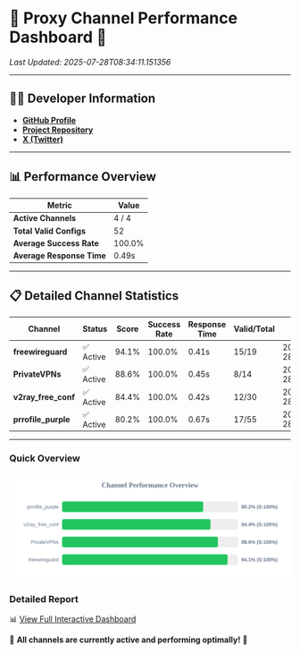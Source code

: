 # 🌟 Proxy Channel Performance Dashboard 🌟

_Last Updated: 2025-07-28T08:34:11.151356_

---

## 👩‍💻 Developer Information

- **[GitHub Profile](https://github.com/4n0nymou3)**  
- **[Project Repository](https://github.com/4n0nymou3/multi-proxy-config-fetcher)**  
- **[X (Twitter)](https://x.com/4n0nymou3)**  

---

## 📊 Performance Overview

| Metric                | Value       |
|-----------------------|-------------|
| **Active Channels**   | 4 / 4       |
| **Total Valid Configs** | 52          |
| **Average Success Rate** | 100.0%      |
| **Average Response Time** | 0.49s       |

---

## 📋 Detailed Channel Statistics

| Channel          | Status     | Score  | Success Rate | Response Time | Valid/Total | Last Success               |
|------------------|------------|--------|--------------|---------------|-------------|----------------------------|
| **freewireguard**  | ✅ Active  | 94.1%  | 100.0% | 0.41s         | 15/19       | 2025-07-28T08:34:11.149913 |
| **PrivateVPNs**  | ✅ Active  | 88.6%  | 100.0% | 0.45s         | 8/14       | 2025-07-28T08:34:10.706793 |
| **v2ray_free_conf**  | ✅ Active  | 84.4%  | 100.0% | 0.42s         | 12/30       | 2025-07-28T08:34:10.214260 |
| **prrofile_purple**  | ✅ Active  | 80.2%  | 100.0% | 0.67s         | 17/55       | 2025-07-28T08:34:09.738426 |

---

### Quick Overview
<div align="center">
  <a href="https://raw.githubusercontent.com/nullluser/NullRepo/refs/heads/main/assets/channel_stats_chart.svg">
    <img src="https://raw.githubusercontent.com/nullluser/NullRepo/refs/heads/main/assets/channel_stats_chart.svg" alt="Source Performance Statistics" width="800">
  </a>
</div>

### Detailed Report
📊 [View Full Interactive Dashboard](https://htmlpreview.github.io/?https://github.com/nullluser/NullRepo/blob/main/assets/performance_report.html)

🎉 **All channels are currently active and performing optimally!** 🎉
